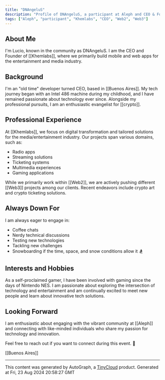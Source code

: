 ```yaml
---
title: "DNAngeluS"
description: "Profile of DNAngeluS, a participant at Aleph and CEO & Founder of Khemlabs."
tags: ["Aleph", "participant", "Khemlabs", "CEO", "Web2", "Web3"]
---
```


## About Me
I'm Lucio, known in the community as DNAngeluS. I am the CEO and Founder of [[Khemlabs]], where we primarily build mobile and web apps for the entertainment and media industry. 

## Background
I'm an "old time" developer turned CEO, based in [[Buenos Aires]]. My tech journey began with an Intel 486 machine during my childhood, and I have remained passionate about technology ever since. Alongside my professional pursuits, I am an enthusiastic evangelist for [[crypto]].

## Professional Experience
At [[Khemlabs]], we focus on digital transformation and tailored solutions for the media/entertainment industry. Our projects span various domains, such as:
- Radio apps
- Streaming solutions
- Ticketing systems
- Multimedia experiences
- Gaming applications

While we primarily work within [[Web2]], we are actively pushing different [[Web3]] projects among our clients. Recent endeavors include crypto art and crypto ticketing solutions.

## Always Down For
I am always eager to engage in:
- Coffee chats
- Nerdy technical discussions
- Testing new technologies
- Tackling new challenges
- Snowboarding if the time, space, and snow conditions allow it 🏂

## Interests and Hobbies
As a self-proclaimed gamer, I have been involved with gaming since the days of Nintendo NES. I am passionate about exploring the intersection of technology and entertainment and am continually excited to meet new people and learn about innovative tech solutions.

## Looking Forward
I am enthusiastic about engaging with the vibrant community at [[Aleph]] and connecting with like-minded individuals who share my passion for technology and innovation.

Feel free to reach out if you want to connect during this event. 🙌

[[Buenos Aires]]

---
This content was generated by AutoGraph, a [TinyCloud](https://tinycloud.xyz/) product.
Generated at Fri, 23 Aug 2024 20:58:27 GMT